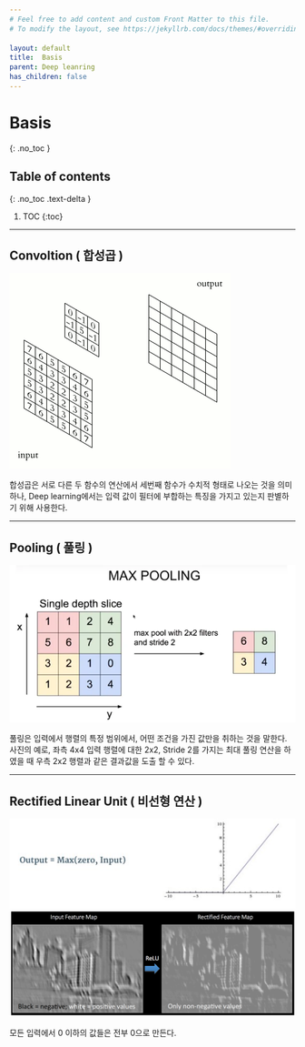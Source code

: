 ```yaml
---
# Feel free to add content and custom Front Matter to this file.
# To modify the layout, see https://jekyllrb.com/docs/themes/#overriding-theme-defaults

layout: default
title:  Basis
parent: Deep leanring
has_children: false
---
```


# Basis
{: .no_toc }

## Table of contents
{: .no_toc .text-delta }

1. TOC
{:toc}

---

<h2>Convoltion ( 합성곱 )</h2>

<img src="Image/Fig1.gif"/>

 합성곱은 서로 다른 두 함수의 연산에서 세번째 함수가 수치적 형태로 나오는 것을 의미하나, Deep learning에서는 입력 값이 필터에 부합하는 특징을 가지고 있는지 판별하기 위해 사용한다.

 ---

<h2>Pooling ( 풀링 )</h2>
 
<img src="Image/Fig2.PNG"/>

 풀링은 입력에서 행렬의 특정 범위에서, 어떤 조건을 가진 값만을 취하는 것을 말한다. 사진의 예로, 좌측 4x4 입력 행렬에 대한 2x2, Stride 2를 가지는 최대 풀링 연산을 하였을 때 우측 2x2 행렬과 같은 결과값을 도출 할 수 있다.

---

<h2>Rectified Linear Unit ( 비선형 연산 )</h2>

<img src="Image/Fig3.jpg"/>
<img src="Image/Fig4.png"/>

모든 입력에서 0 이하의 값들은 전부 0으로 만든다.